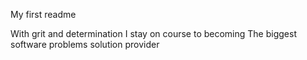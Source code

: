 My first readme

With grit and determination I stay on course to becoming
The biggest software problems solution provider 
